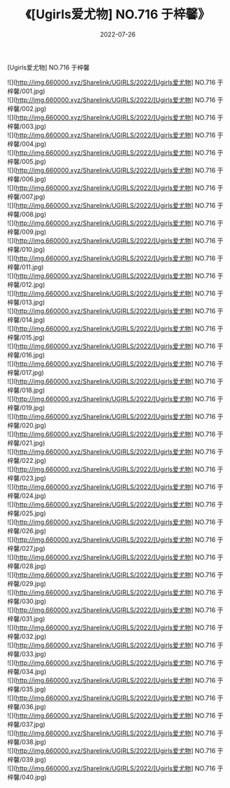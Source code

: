 ﻿---
layout: post
title:  《[Ugirls爱尤物] NO.716 于梓馨》
date:   2022-07-26
img: http://img.660000.xyz/Sharelink/UGIRLS/2022/[Ugirls爱尤物] NO.716 于梓馨/000.jpg
categories: [美女, 清纯, 唯美]
---

[Ugirls爱尤物] NO.716 于梓馨

 ![](http://img.660000.xyz/Sharelink/UGIRLS/2022/[Ugirls爱尤物] NO.716 于梓馨/001.jpg) <br>![](http://img.660000.xyz/Sharelink/UGIRLS/2022/[Ugirls爱尤物] NO.716 于梓馨/002.jpg) <br>![](http://img.660000.xyz/Sharelink/UGIRLS/2022/[Ugirls爱尤物] NO.716 于梓馨/003.jpg) <br>![](http://img.660000.xyz/Sharelink/UGIRLS/2022/[Ugirls爱尤物] NO.716 于梓馨/004.jpg) <br>![](http://img.660000.xyz/Sharelink/UGIRLS/2022/[Ugirls爱尤物] NO.716 于梓馨/005.jpg) <br>![](http://img.660000.xyz/Sharelink/UGIRLS/2022/[Ugirls爱尤物] NO.716 于梓馨/006.jpg) <br>![](http://img.660000.xyz/Sharelink/UGIRLS/2022/[Ugirls爱尤物] NO.716 于梓馨/007.jpg) <br>![](http://img.660000.xyz/Sharelink/UGIRLS/2022/[Ugirls爱尤物] NO.716 于梓馨/008.jpg) <br>![](http://img.660000.xyz/Sharelink/UGIRLS/2022/[Ugirls爱尤物] NO.716 于梓馨/009.jpg) <br>![](http://img.660000.xyz/Sharelink/UGIRLS/2022/[Ugirls爱尤物] NO.716 于梓馨/010.jpg) <br>![](http://img.660000.xyz/Sharelink/UGIRLS/2022/[Ugirls爱尤物] NO.716 于梓馨/011.jpg) <br>![](http://img.660000.xyz/Sharelink/UGIRLS/2022/[Ugirls爱尤物] NO.716 于梓馨/012.jpg) <br>![](http://img.660000.xyz/Sharelink/UGIRLS/2022/[Ugirls爱尤物] NO.716 于梓馨/013.jpg) <br>![](http://img.660000.xyz/Sharelink/UGIRLS/2022/[Ugirls爱尤物] NO.716 于梓馨/014.jpg) <br>![](http://img.660000.xyz/Sharelink/UGIRLS/2022/[Ugirls爱尤物] NO.716 于梓馨/015.jpg) <br>![](http://img.660000.xyz/Sharelink/UGIRLS/2022/[Ugirls爱尤物] NO.716 于梓馨/016.jpg) <br>![](http://img.660000.xyz/Sharelink/UGIRLS/2022/[Ugirls爱尤物] NO.716 于梓馨/017.jpg) <br>![](http://img.660000.xyz/Sharelink/UGIRLS/2022/[Ugirls爱尤物] NO.716 于梓馨/018.jpg) <br>![](http://img.660000.xyz/Sharelink/UGIRLS/2022/[Ugirls爱尤物] NO.716 于梓馨/019.jpg) <br>![](http://img.660000.xyz/Sharelink/UGIRLS/2022/[Ugirls爱尤物] NO.716 于梓馨/020.jpg) <br>![](http://img.660000.xyz/Sharelink/UGIRLS/2022/[Ugirls爱尤物] NO.716 于梓馨/021.jpg) <br>![](http://img.660000.xyz/Sharelink/UGIRLS/2022/[Ugirls爱尤物] NO.716 于梓馨/022.jpg) <br>![](http://img.660000.xyz/Sharelink/UGIRLS/2022/[Ugirls爱尤物] NO.716 于梓馨/023.jpg) <br>![](http://img.660000.xyz/Sharelink/UGIRLS/2022/[Ugirls爱尤物] NO.716 于梓馨/024.jpg) <br>![](http://img.660000.xyz/Sharelink/UGIRLS/2022/[Ugirls爱尤物] NO.716 于梓馨/025.jpg) <br>![](http://img.660000.xyz/Sharelink/UGIRLS/2022/[Ugirls爱尤物] NO.716 于梓馨/026.jpg) <br>![](http://img.660000.xyz/Sharelink/UGIRLS/2022/[Ugirls爱尤物] NO.716 于梓馨/027.jpg) <br>![](http://img.660000.xyz/Sharelink/UGIRLS/2022/[Ugirls爱尤物] NO.716 于梓馨/028.jpg) <br>![](http://img.660000.xyz/Sharelink/UGIRLS/2022/[Ugirls爱尤物] NO.716 于梓馨/029.jpg) <br>![](http://img.660000.xyz/Sharelink/UGIRLS/2022/[Ugirls爱尤物] NO.716 于梓馨/030.jpg) <br>![](http://img.660000.xyz/Sharelink/UGIRLS/2022/[Ugirls爱尤物] NO.716 于梓馨/031.jpg) <br>![](http://img.660000.xyz/Sharelink/UGIRLS/2022/[Ugirls爱尤物] NO.716 于梓馨/032.jpg) <br>![](http://img.660000.xyz/Sharelink/UGIRLS/2022/[Ugirls爱尤物] NO.716 于梓馨/033.jpg) <br>![](http://img.660000.xyz/Sharelink/UGIRLS/2022/[Ugirls爱尤物] NO.716 于梓馨/034.jpg) <br>![](http://img.660000.xyz/Sharelink/UGIRLS/2022/[Ugirls爱尤物] NO.716 于梓馨/035.jpg) <br>![](http://img.660000.xyz/Sharelink/UGIRLS/2022/[Ugirls爱尤物] NO.716 于梓馨/036.jpg) <br>![](http://img.660000.xyz/Sharelink/UGIRLS/2022/[Ugirls爱尤物] NO.716 于梓馨/037.jpg) <br>![](http://img.660000.xyz/Sharelink/UGIRLS/2022/[Ugirls爱尤物] NO.716 于梓馨/038.jpg) <br>![](http://img.660000.xyz/Sharelink/UGIRLS/2022/[Ugirls爱尤物] NO.716 于梓馨/039.jpg) <br>![](http://img.660000.xyz/Sharelink/UGIRLS/2022/[Ugirls爱尤物] NO.716 于梓馨/040.jpg) <br>